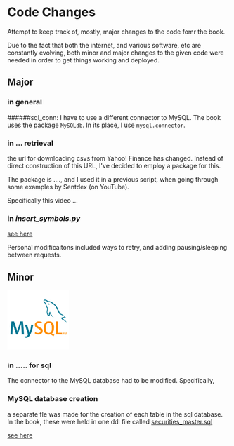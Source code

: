 # Code Changes
Attempt to keep track of, mostly, major changes to the code fomr the book.

Due to the fact that both the internet, and various software, etc are constantly evolving, both minor and major changes to the given code were needed in order to get things working and deployed.

## Major
### in general
######sql_conn:
I have to use a different connector to MySQL. The book uses the package `MySQLdb`. In its place, I use `mysql.connector`.

### in ... retrieval

the url for downloading csvs from Yahoo! Finance has changed. Instead of direct construction of this URL, I've decided to employ a package for this.

The package is ...., and I used it in a previous script, when going through some examples by Sentdex (on YouTube).

Specifically this video ...

### in *insert_symbols.py*
[see here](/NOTES.md#sql_conn)

Personal modificaitons included ways to retry, and adding pausing/sleeping between requests.

## Minor
![MySQL icon](/z_other/MySQL_logo.png)
### in ..... for sql
The connector to the MySQL database had to be modified.
Specifically,

### MySQL database creation
a separate fle was made for the creation of each table in the sql database. In the book, these were held in one ddl file called <u>securities_master.sql</u>



[see here](/NOTES.md#sql_conn)